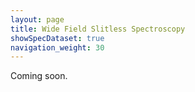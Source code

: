 ```yaml
---
layout: page
title: Wide Field Slitless Spectroscopy
showSpecDataset: true
navigation_weight: 30
---
```


Coming soon.
